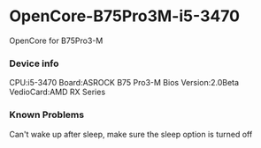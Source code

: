 # OpenCore-B75Pro3M-i5-3470
OpenCore for B75Pro3-M

### Device info
CPU:i5-3470
Board:ASROCK B75 Pro3-M
Bios Version:2.0Beta
VedioCard:AMD RX Series

### Known Problems
Can't wake up after sleep, make sure the sleep option is turned off
